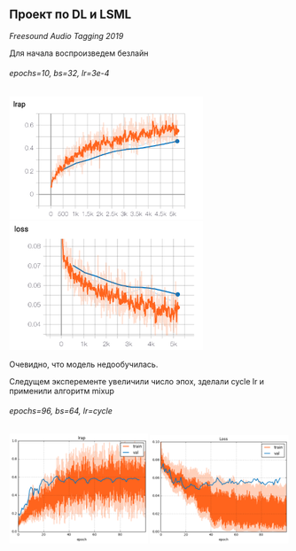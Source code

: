 ## Проект по DL и LSML 
*Freesound Audio Tagging 2019*

Для начала воспроизведем безлайн 

######  epochs=10, bs=32, lr=3e-4

<img src="./img/lrap.png" alt="drawing" width="350"/> <img src="./img/loss.png" alt="drawing" width="350"/>

Очевидно, что модель недообучилась. 

Следущем эксперементе увеличили число эпох, зделали cycle lr и применили алгоритм mixup 

######  epochs=96, bs=64, lr=cycle

<img src="./img/lrap_mixup.png" alt="drawing" width="250"/> <img src="./img/loss_mixup.png" alt="drawing" width="250"/>




